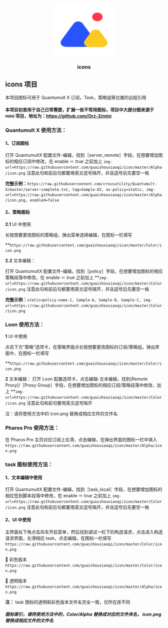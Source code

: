 <p align="center">
  <a href="https://getbootstrap.com/">
    <img src="https://raw.githubusercontent.com/guaishouxiaoqi/icon/master/Color/iconFont.png" alt="icons" width="200" height="165">
  </a>
</p>

<h3 align="center">icons</h3>

## icons 项目

本项目图标可用于 Quantumult X 订阅，Task，策略组等位置的远程引用

#### 本项目初衷用于自己日常需要，扩展一些不常用图标，项目中大部分图来源于 mini 项目，地址为：https://github.com/Orz-3/mini

### Quantumult X 使用方法：

#### 1、订阅图标

打开 QuantumultX 配置文件-编辑，找到［server_remote］字段，在想要增加图标的相应订阅中修改，在 enable ＝ true 之前加上
`img-url=https://raw.githubusercontent.com/guaishouxiaoqi/icon/master/Alpha/icon.png`
注意此句和前后句都要用英文逗号隔开，并且逗号后先要空一格

**完整示例：**`https://raw.githubusercontent.com/crossutility/Quantumult-X/master/server-complete.txt, tag=Sample-02, as-policy=static, img-url=https://raw.githubusercontent.com/guaishouxiaoqi/icon/master/Alpha/icon.png, enabled=false`

#### 2、策略图标

**2.1** UI 中使用

长按想要更改图标的策略组，弹出菜单选择编辑，在图标一栏填写

\*\*`https://raw.githubusercontent.com/guaishouxiaoqi/icon/master/Color/icon.png`

**2.2** 文本编辑：

打开 QuantumultX 配置文件-编辑，找到［policy］字段，在想要增加图标的相应策略段落中修改，在 enable ＝ true 之前加上
\*\*`img-url=https://raw.githubusercontent.com/guaishouxiaoqi/icon/master/Color/icon.png` 注意此句和前后句都要用英文逗号隔开，并且逗号后先要空一格

**完整示例：**`static=policy-name-1, Sample-A, Sample-B, Sample-C, img-url=https://raw.githubusercontent.com/guaishouxiaoqi/icon/master/Color/icon.png`

### Loon 使用方法：

**1** UI 中使用

点击下方“策略”选项卡，在策略界面点长按想要更改图标的订阅/策略组，弹出界面中，在图标一栏填写

\*\*`https://raw.githubusercontent.com/guaishouxiaoqi/icon/master/Color/icon.png`

**2** 文本编辑：
打开 Loon 配置选项卡，点击编辑-文本编辑，找到[Remote Proxy]/［Proxy Group］字段，在想要增加图标的相应订阅/策略段落中修改，加上 \*\*`img-url=https://raw.githubusercontent.com/guaishouxiaoqi/icon/master/Color/icon.png` 注意此句和前句要用英文逗号隔开

注：请将使用方法中的 icon.png 替换成相应文件的文件名

### Pharos Pro 使用方法：

在 Pharos Pro 主页对应订阅上左滑，点击编辑，在弹出界面的图标一栏中填入 `https://raw.githubusercontent.com/guaishouxiaoqi/icon/master/Alpha/icon.png`

### task 图标使用方法：

#### 1、文本编辑中使用

打开 QuantumultX 配置文件-编辑，找到［task_local］字段，在想要增加图标的相应签到脚本段落中修改，在 enable ＝ true 之前加上 `img-url=https://raw.githubusercontent.com/guaishouxiaoqi/icon/master/Color/icon.png` 注意此句和前后句都要用英文逗号隔开，并且逗号后先要空一格

#### 2、UI 中使用

主界面右下角点击风车开启菜单，然后找到调试一栏下的构造请求，点击进入构造请求界面，左滑相应 task，点击编辑，在图标一栏填写 `https://raw.githubusercontent.com/guaishouxiaoqi/icon/master/Color/icon.png`

🔘 彩色版本 `https://raw.githubusercontent.com/guaishouxiaoqi/icon/master/Color/icon.png`

🔘 透明版本 `https://raw.githubusercontent.com/guaishouxiaoqi/icon/master/Alpha/icon.png`

**注：** task 图标的透明和彩色版本文件名完全一致，仅所在库不同

##### 图标索引，请将使用方法中的，Color/Alpha 替换成对应的文件夹名， icon.png 替换成相应文件的文件名
